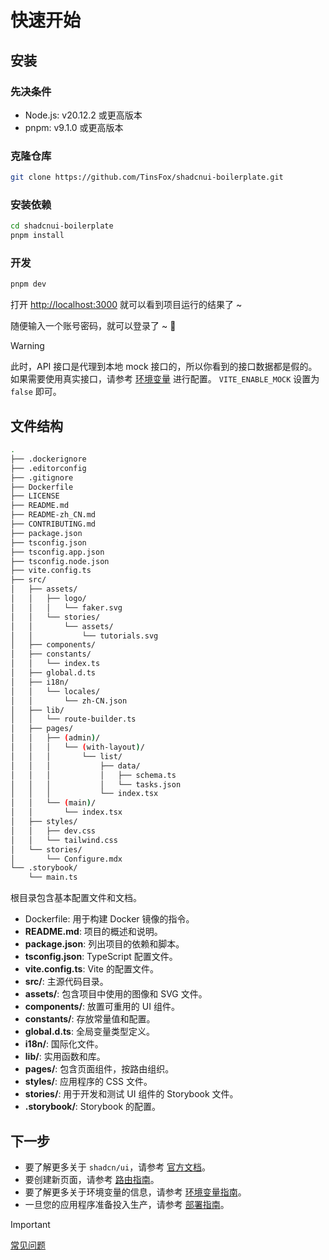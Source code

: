 # 快速开始

## 安装

### 先决条件

- Node.js: v20.12.2 或更高版本
- pnpm: v9.1.0 或更高版本

### 克隆仓库

```bash
git clone https://github.com/TinsFox/shadcnui-boilerplate.git
```


### 安装依赖

```bash
cd shadcnui-boilerplate
pnpm install
```

### 开发

```bash
pnpm dev
```

打开 [http://localhost:3000](http://localhost:3000) 就可以看到项目运行的结果了 ~

随便输入一个账号密码，就可以登录了 ~ 🚀

> [!WARNING]
> 此时，API 接口是代理到本地 mock 接口的，所以你看到的接口数据都是假的。
> 如果需要使用真实接口，请参考 [环境变量](./environment-variables.md) 进行配置。
> `VITE_ENABLE_MOCK` 设置为 `false` 即可。

## 文件结构

```bash
.
├── .dockerignore
├── .editorconfig
├── .gitignore
├── Dockerfile
├── LICENSE
├── README.md
├── README-zh_CN.md
├── CONTRIBUTING.md
├── package.json
├── tsconfig.json
├── tsconfig.app.json
├── tsconfig.node.json
├── vite.config.ts
├── src/
│   ├── assets/
│   │   ├── logo/
│   │   │   └── faker.svg
│   │   └── stories/
│   │       └── assets/
│   │           └── tutorials.svg
│   ├── components/
│   ├── constants/
│   │   └── index.ts
│   ├── global.d.ts
│   ├── i18n/
│   │   └── locales/
│   │       └── zh-CN.json
│   ├── lib/
│   │   └── route-builder.ts
│   ├── pages/
│   │   ├── (admin)/
│   │   │   └── (with-layout)/
│   │   │       └── list/
│   │   │           ├── data/
│   │   │           │   ├── schema.ts
│   │   │           │   └── tasks.json
│   │   │           └── index.tsx
│   │   └── (main)/
│   │       └── index.tsx
│   ├── styles/
│   │   ├── dev.css
│   │   └── tailwind.css
│   └── stories/
│       └── Configure.mdx
└── .storybook/
    └── main.ts
```

根目录包含基本配置文件和文档。

- Dockerfile: 用于构建 Docker 镜像的指令。
- **README.md**: 项目的概述和说明。
- **package.json**: 列出项目的依赖和脚本。
- **tsconfig.json**: TypeScript 配置文件。
- **vite.config.ts**: Vite 的配置文件。
- **src/**: 主源代码目录。
- **assets/**: 包含项目中使用的图像和 SVG 文件。
- **components/**: 放置可重用的 UI 组件。
- **constants/**: 存放常量值和配置。
- **global.d.ts**: 全局变量类型定义。
- **i18n/**: 国际化文件。
- **lib/**: 实用函数和库。
- **pages/**: 包含页面组件，按路由组织。
- **styles/**: 应用程序的 CSS 文件。
- **stories/**: 用于开发和测试 UI 组件的 Storybook 文件。
- **.storybook/**: Storybook 的配置。

## 下一步

- 要了解更多关于 `shadcn/ui`，请参考 [官方文档](https://ui.shadcn.com/docs)。
- 要创建新页面，请参考 [路由指南](./routing.md)。
- 要了解更多关于环境变量的信息，请参考 [环境变量指南](./environment-variables.md)。
- 一旦您的应用程序准备投入生产，请参考 [部署指南](./deploy.md)。

> [!IMPORTANT]
> [常见问题](./faq.md)
